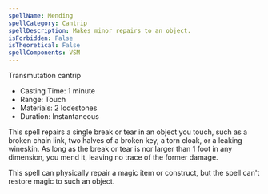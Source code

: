 ```yaml
---
spellName: Mending
spellCategory: Cantrip
spellDescription: Makes minor repairs to an object.
isForbidden: False
isTheoretical: False
spellComponents: VSM
---
```


Transmutation cantrip

- Casting Time: 1 minute
- Range: Touch
- Materials: 2 lodestones
- Duration: Instantaneous

This spell repairs a single break or tear in an object you touch, such as a broken chain link, two halves of a broken key, a torn cloak, or a leaking wineskin. As long as the break or tear is nor larger than 1 foot in any dimension, you mend it, leaving no trace of the former damage.

This spell can physically repair a magic item or construct, but the spell can't restore magic to such an object.